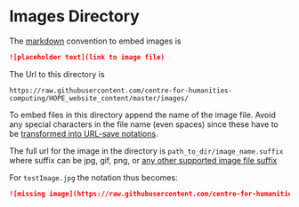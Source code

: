 # Images Directory

The [markdown](https://markdown-it.github.io/) convention to embed images is

```markdown
![placeholder text](link to image file)
```

The Url to this directory is 

`https://raw.githubusercontent.com/centre-for-humanities-computing/HOPE_website_content/master/images/` 

To embed files in this directory append the name of the image file. Avoid any special characters in the file name (even spaces) since these have to be [transformed into URL-save notations](https://developer.mozilla.org/en-US/docs/Web/JavaScript/Reference/Global_Objects/encodeURI).

The full url for the image in the directory is `path_to_dir/image_name.suffix` where suffix can be jpg, gif, png, or [any other supported image file suffix](https://en.wikipedia.org/wiki/Comparison_of_web_browsers#Image_format_support)

For `testImage.jpg` the notation thus becomes:

```markdown
![missing image](https://raw.githubusercontent.com/centre-for-humanities-computing/HOPE_website_content/master/images/testImage.jpg)
```
